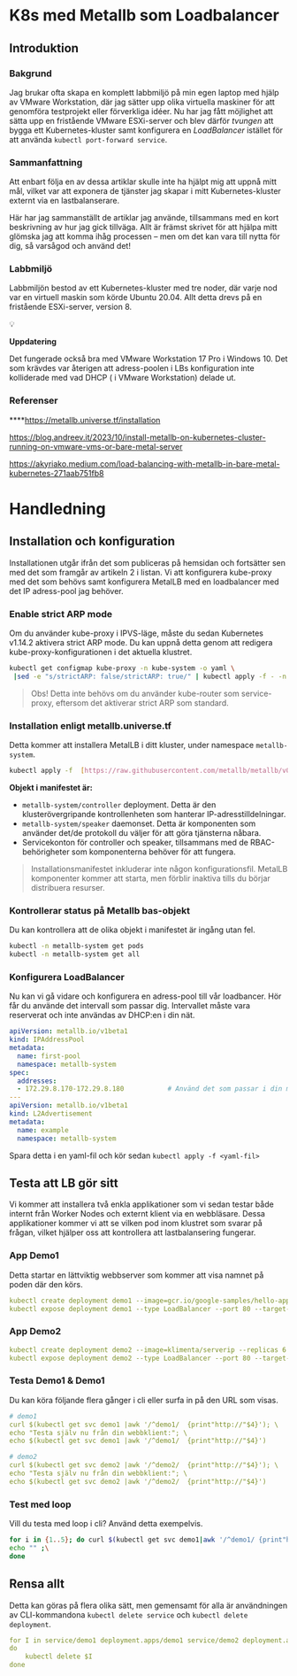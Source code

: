 # K8s med Metallb som Loadbalancer

## Introduktion

### Bakgrund

Jag brukar ofta skapa en komplett labbmiljö på min egen laptop med hjälp av VMware Workstation, där jag sätter upp olika virtuella maskiner för att genomföra testprojekt eller förverkliga idéer. Nu har jag fått möjlighet att sätta upp en fristående VMware ESXi-server och blev därför *tvungen* att bygga ett Kubernetes-kluster samt konfigurera en *LoadBalancer* istället för att använda `kubectl port-forward service`.

### Sammanfattning

Att enbart följa en av dessa artiklar skulle inte ha hjälpt mig att uppnå mitt mål, vilket var att exponera de tjänster jag skapar i mitt Kubernetes-kluster externt via en lastbalanserare.

Här har jag sammanställt de artiklar jag använde, tillsammans med en kort beskrivning av hur jag gick tillväga. Allt är främst skrivet för att hjälpa mitt glömska jag att komma ihåg processen – men om det kan vara till nytta för dig, så varsågod och använd det!

### **Labbmiljö**

Labbmiljön bestod av ett Kubernetes-kluster med tre noder, där varje nod var en virtuell maskin som körde Ubuntu 20.04. Allt detta drevs på en fristående ESXi-server, version 8.

<aside>
💡

**Uppdatering** 

Det fungerade också bra med VMware Workstation 17 Pro i Windows 10. Det som krävdes var återigen att adress-poolen i LBs konfiguration inte kolliderade med vad DHCP ( i VMware Workstation) delade ut.

</aside>

### Referenser

 ****https://metallb.universe.tf/installation

https://blog.andreev.it/2023/10/install-metallb-on-kubernetes-cluster-running-on-vmware-vms-or-bare-metal-server

https://akyriako.medium.com/load-balancing-with-metallb-in-bare-metal-kubernetes-271aab751fb8

# **Handledning**

## Installation och konfiguration

Installationen utgår ifrån det som publiceras på hemsidan och fortsätter sen med det som framgår av artikeln 2 i listan. Vi att konfigurera kube-proxy med det som behövs samt konfigurera MetalLB med en loadbalancer med det IP adress-pool jag behöver.  

### Enable strict ARP mode

Om du använder kube-proxy i IPVS-läge, måste du sedan Kubernetes v1.14.2 aktivera strict ARP mode. Du kan uppnå detta genom att redigera kube-proxy-konfigurationen i det aktuella klustret.

```bash
kubectl get configmap kube-proxy -n kube-system -o yaml \
 |sed -e "s/strictARP: false/strictARP: true/" | kubectl apply -f - -n kube-system
```

> Obs! Detta inte behövs om du använder kube-router som service-proxy, eftersom det aktiverar strict ARP som standard.
> 

### Installation enligt metallb.universe.tf

Detta kommer att installera MetalLB i ditt kluster, under namespace `metallb-system`.

```bash
kubectl apply -f  [https://raw.githubusercontent.com/metallb/metallb/v0.14.8/config/manifests/metallb-native.yaml](https://raw.githubusercontent.com/metallb/metallb/v0.14.8/config/manifests/metallb-native.yaml)
```

**Objekt i manifestet är:**

- `metallb-system/controller` deployment. Detta är den klusterövergripande kontrollenheten som hanterar IP-adresstilldelningar.
- `metallb-system/speaker` daemonset. Detta är komponenten som använder det/de protokoll du väljer för att göra tjänsterna nåbara.
- Servicekonton för controller och speaker, tillsammans med de RBAC-behörigheter som komponenterna behöver för att fungera.

> Installationsmanifestet inkluderar inte någon konfigurationsfil. MetalLB komponenter kommer att starta, men förblir inaktiva tills du börjar distribuera resurser.
> 

### Kontrollerar status på Metallb bas-objekt

Du kan kontrollera att de olika objekt i manifestet är ingång utan fel.

```bash
kubectl -n metallb-system get pods
kubectl -n metallb-system get all
```

### Konfigurera LoadBalancer

Nu kan vi gå vidare och konfigurera en adress-pool till vår loadbancer. Hör får du använde det intervall som passar dig. Intervallet måste vara reserverat och inte användas av DHCP:en i din nät.

```yaml
apiVersion: metallb.io/v1beta1
kind: IPAddressPool
metadata:
  name: first-pool
  namespace: metallb-system
spec:
  addresses:
  - 172.29.8.170-172.29.8.180           # Använd det som passar i din miljö
---
apiVersion: metallb.io/v1beta1
kind: L2Advertisement
metadata:
  name: example
  namespace: metallb-system   
```

Spara detta i en yaml-fil och kör sedan `kubectl apply -f <yaml-fil>` 

 

## Testa att LB gör sitt

Vi kommer att installera två enkla applikationer som vi sedan testar både internt från Worker Nodes och externt klient via en webbläsare. Dessa applikationer kommer vi att se vilken pod inom klustret som svarar på frågan, vilket hjälper oss att kontrollera att lastbalansering fungerar.

### App Demo1

Detta startar en lättviktig webbserver som kommer att visa namnet på poden där den körs.

```yaml
kubectl create deployment demo1 --image=gcr.io/google-samples/hello-app:1.0 --replicas 3
kubectl expose deployment demo1 --type LoadBalancer --port 80 --target-port 8080
```

### App Demo2

```yaml
kubectl create deployment demo2 --image=klimenta/serverip --replicas 6 --port 3000
kubectl expose deployment demo2 --type LoadBalancer --port 80 --target-port 3000
```

### Testa Demo1 & Demo1

Du kan köra följande flera gånger i cli eller surfa in på den URL som visas.

```yaml
# demo1
curl $(kubectl get svc demo1 |awk '/^demo1/  {print"http://"$4}'); \
echo "Testa själv nu från din webbklient:"; \
echo $(kubectl get svc demo1 |awk '/^demo1/  {print"http://"$4}')

# demo2
curl $(kubectl get svc demo2 |awk '/^demo2/  {print"http://"$4}'); \
echo "Testa själv nu från din webbklient:"; \
echo $(kubectl get svc demo2 |awk '/^demo2/  {print"http://"$4}')
```

### Test med loop

Vill du testa med loop i cli? Använd detta exempelvis.

```bash
for i in {1..5}; do curl $(kubectl get svc demo1|awk '/^demo1/ {print"http://"$4}') ;\
echo "" ;\
done
```

## Rensa allt

Detta kan göras på flera olika sätt, men gemensamt för alla är användningen av CLI-kommandona `kubectl delete service` och `kubectl delete deployment`.

```yaml
for I in service/demo1 deployment.apps/demo1 service/demo2 deployment.apps/demo2 
do 
	kubectl delete $I
done
```

